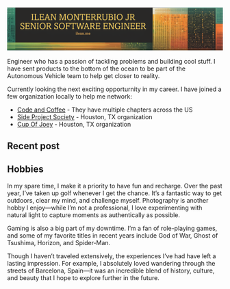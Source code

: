 ![MyBanner](/images/myBanner.png)

Engineer who has a passion of tackling problems and building cool stuff. I have sent products to the bottom of the ocean to be part of the Autonomous Vehicle team to help get closer to reality. 

Currently looking the next exciting opporturnity in my career. I have joined a few organization locally to help me network:
- [Code and Coffee](https://www.codeandcoffee.org) - They have multiple chapters across the US
- [Side Project Society](https://www.sideprojectsociety.com) - Houston, TX organization
- [Cup Of Joey](https://www.cupofjoey.org/) - Houston, TX organization

## Recent post
<!-- blog-post-list:start -->
<!-- blog-post-list:end -->

## Hobbies
In my spare time, I make it a priority to have fun and recharge. Over the past year, I’ve taken up golf whenever I get the chance. It’s a fantastic way to get outdoors, clear my mind, and challenge myself. Photography is another hobby I enjoy—while I’m not a professional, I love experimenting with natural light to capture moments as authentically as possible.

Gaming is also a big part of my downtime. I’m a fan of role-playing games, and some of my favorite titles in recent years include God of War, Ghost of Tsushima, Horizon, and Spider-Man.

Though I haven’t traveled extensively, the experiences I’ve had have left a lasting impression. For example, I absolutely loved wandering through the streets of Barcelona, Spain—it was an incredible blend of history, culture, and beauty that I hope to explore further in the future.

